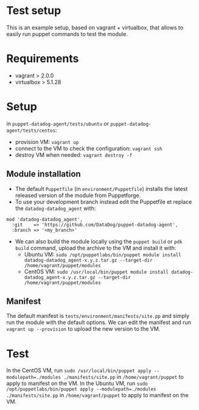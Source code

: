 # Test setup

This is an example setup, based on vagrant + virtualbox, that allows to easily run puppet commands to test the module.

# Requirements

- vagrant > 2.0.0
- virtualbox > 5.1.28

# Setup

in `puppet-datadog-agent/tests/ubuntu` or `puppet-datadog-agent/tests/centos`:

- provision VM: `vagrant up`
- connect to the VM to check the configuration: `vagrant ssh`
- destroy VM when needed: `vagrant destroy -f`

## Module installation

- The default `Puppetfile` (in `environment/Puppetfile`) installs the latest released version of the module from Puppetforge.
- To use your development branch instead edit the Puppetfile et replace the `datadog-datadog_agent` with:
```
mod 'datadog-datadog_agent',
  :git    => 'https://github.com/DataDog/puppet-datadog-agent',
  :branch => '<my_branch>'
```

- We can also build the module locally using the `puppet build` or `pdk build` command, upload the archive to the VM and install it with:
  - Ubuntu VM: `sudo /opt/puppetlabs/bin/puppet module install datadog-datadog_agent-x.y.z.tar.gz --target-dir /home/vagrant/puppet/modules`
  - CentOS VM: `sudo /usr/local/bin/puppet module install datadog-datadog_agent-x.y.z.tar.gz --target-dir /home/vagrant/puppet/modules`


## Manifest

The default manifest is `tests/environment/manifests/site.pp` and simply run the module with the default options.
We can edit the manifest and run `vagrant up --provision` to upload the new version to the VM.

# Test

In the CentOS VM, run `sudo /usr/local/bin/puppet apply --modulepath=./modules ./manifests/site.pp` in `/home/vagrant/puppet` to apply to manifest on the VM.
In the Ubuntu VM, run `sudo /opt/puppetlabs/bin/puppet apply --modulepath=./modules ./manifests/site.pp` in `/home/vagrant/puppet` to apply to manifest on the VM.
